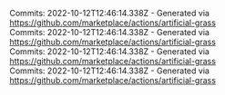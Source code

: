 Commits: 2022-10-12T12:46:14.338Z - Generated via https://github.com/marketplace/actions/artificial-grass
<br>
Commits: 2022-10-12T12:46:14.338Z - Generated via https://github.com/marketplace/actions/artificial-grass
<br>
Commits: 2022-10-12T12:46:14.338Z - Generated via https://github.com/marketplace/actions/artificial-grass
<br>
Commits: 2022-10-12T12:46:14.338Z - Generated via https://github.com/marketplace/actions/artificial-grass
<br>
